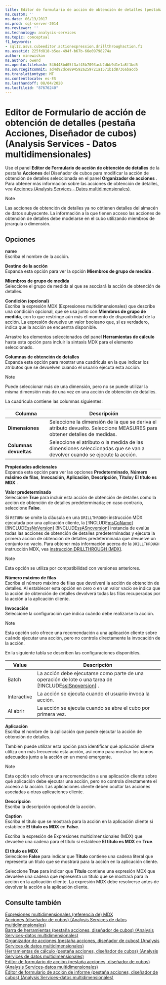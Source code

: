 ```yaml
---
title: Editor de formulario de acción de obtención de detalles (pestaña acciones, diseñador de cubos) (Analysis Services-datos multidimensionales) | Microsoft Docs
ms.custom: ''
ms.date: 06/13/2017
ms.prod: sql-server-2014
ms.reviewer: ''
ms.technology: analysis-services
ms.topic: conceptual
f1_keywords:
- sql12.asvs.cubeeditor.actionexpression.drillthroughaction.f1
ms.assetid: 225fd818-b5ea-494f-b67b-66e09798274a
author: minewiskan
ms.author: owend
ms.openlocfilehash: 546448bd05f3af45b7093acb2dbb9d1e1a8f1bd5
ms.sourcegitcommit: ad4d92dce894592a259721a1571b1d8736abacdb
ms.translationtype: MT
ms.contentlocale: es-ES
ms.lasthandoff: 08/04/2020
ms.locfileid: "87676240"
---
```

# <a name="drillthrough-action-form-editor-actions-tab-cube-designer-analysis-services---multidimensional-data"></a>Editor de Formulario de acción de obtención de detalles (pestaña Acciones, Diseñador de cubos) (Analysis Services -  Datos multidimensionales)
  Use el panel **Editor de Formulario de acción de obtención de detalles** de la pestaña **Acciones** del Diseñador de cubos para modificar la acción de obtención de detalles seleccionada en el panel **Organizador de acciones** . Para obtener más información sobre las acciones de obtención de detalles, vea [Acciones &#40;Analysis Services - Datos multidimensionales&#41;](multidimensional-models/actions-analysis-services-multidimensional-data.md).  
  
> [!NOTE]  
>  Las acciones de obtención de detalles ya no obtienen detalles del almacén de datos subyacente. La información a la que tienen acceso las acciones de obtención de detalles debe modelarse en el cubo utilizando miembros de jerarquía o dimensión.  
  
## <a name="options"></a>Opciones  
 **name**  
 Escriba el nombre de la acción.  
  
 **Destino de la acción**  
 Expanda esta opción para ver la opción **Miembros de grupo de medida** .  
  
 **Miembros de grupo de medida**  
 Seleccione el grupo de medida al que se asociará la acción de obtención de detalles.  
  
 **Condición (opcional)**  
 Escriba la expresión MDX (Expresiones multidimensionales) que describe una condición opcional, que se usa junto con **Miembros de grupo de medida**, con lo que restringe aún más el momento de disponibilidad de la acción. La expresión devuelve un valor booleano que, si es verdadero, indica que la acción se encuentra disponible.  
  
 Arrastre los elementos seleccionados del panel **Herramientas de cálculo** hasta esta opción para incluir la sintaxis MDX para el elemento seleccionado.  
  
 **Columnas de obtención de detalles**  
 Expanda esta opción para mostrar una cuadrícula en la que indicar los atributos que se devuelven cuando el usuario ejecuta esta acción.  
  
> [!NOTE]  
>  Puede seleccionar más de una dimensión, pero no se puede utilizar la misma dimensión más de una vez en una acción de obtención de detalles.  
  
 La cuadrícula contiene las columnas siguientes:  
  
|Columna|Descripción|  
|------------|-----------------|  
|**Dimensiones**|Seleccione la dimensión de la que se deriva el atributo devuelto. Seleccione MEASURES para obtener detalles de medidas.|  
|**Columnas devueltas**|Seleccione el atributo o la medida de las dimensiones seleccionadas que se van a devolver cuando se ejecute la acción.|  
  
 **Propiedades adicionales**  
 Expanda esta opción para ver las opciones **Predeterminado**, **Número máximo de filas**, **Invocación**, **Aplicación**, **Descripción**, **Título**y **El título es MDX** .  
  
 **Valor predeterminado**  
 Seleccione **True** para incluir esta acción de obtención de detalles como la acción de obtención de detalles predeterminada; en caso contrario, seleccione **False**.  
  
 Si `RETURN` se omite la cláusula en una `DRILLTHROUGH` instrucción MDX ejecutada por una aplicación cliente, la [!INCLUDE[msCoName](../includes/msconame-md.md)] [!INCLUDE[ssNoVersion](../includes/ssnoversion-md.md)] [!INCLUDE[ssASnoversion](../includes/ssasnoversion-md.md)] instancia de evalúa todas las acciones de obtención de detalles predeterminadas y ejecuta la primera acción de obtención de detalles predeterminada que devuelve un conjunto no vacío. Para obtener más información acerca de la `DRILLTHROUGH` instrucción MDX, vea [instrucción DRILLTHROUGH &#40;MDX&#41;](/sql/mdx/mdx-data-manipulation-drillthrough).  
  
> [!NOTE]  
>  Esta opción se utiliza por compatibilidad con versiones anteriores.  
  
 **Número máximo de filas**  
 Escriba el número máximo de filas que devolverá la acción de obtención de detalles. Al establecer esta opción en cero o en un valor vacío se indica que la acción de obtención de detalles devolverá todas las filas recuperadas por la acción a la aplicación cliente.  
  
 **Invocación**  
 Seleccione la configuración que indica cuándo debe realizarse la acción.  
  
> [!NOTE]  
>  Esta opción solo ofrece una recomendación a una aplicación cliente sobre cuándo ejecutar una acción, pero no controla directamente la invocación de la acción.  
  
 En la siguiente tabla se describen las configuraciones disponibles.  
  
|Value|Descripción|  
|-----------|-----------------|  
|Batch|La acción debe ejecutarse como parte de una operación de lote o una tarea de [!INCLUDE[ssISnoversion](../includes/ssisnoversion-md.md)] .|  
|Interactive|La acción se ejecuta cuando el usuario invoca la acción.|  
|Al abrir|La acción se ejecuta cuando se abre el cubo por primera vez.|  
  
 **Aplicación**  
 Escriba el nombre de la aplicación que puede ejecutar la acción de obtención de detalles.  
  
 También puede utilizar esta opción para identificar qué aplicación cliente utiliza con más frecuencia esta acción, así como para mostrar los iconos adecuados junto a la acción en un menú emergente.  
  
> [!NOTE]  
>  Esta opción solo ofrece una recomendación a una aplicación cliente sobre qué aplicación debe ejecutar una acción, pero no controla directamente el acceso a la acción. Las aplicaciones cliente deben ocultar las acciones asociadas a otras aplicaciones cliente.  
  
 **Descripción**  
 Escriba la descripción opcional de la acción.  
  
 **Caption**  
 Escriba el título que se mostrará para la acción en la aplicación cliente si establece **El título es MDX** en **False**.  
  
 Escriba la expresión de Expresiones multidimensionales (MDX) que devuelve una cadena para el título si establece **El título es MDX** en **True**.  
  
 **El título es MDX**  
 Seleccione **False** para indicar que **Título** contiene una cadena literal que representa un título que se mostrará para la acción en la aplicación cliente.  
  
 Seleccione **True** para indicar que **Título** contiene una expresión MDX que devuelve una cadena que representa un título que se mostrará para la acción en la aplicación cliente. La expresión MDX debe resolverse antes de devolver la acción a la aplicación cliente.  
  
## <a name="see-also"></a>Consulte también  
 [Expresiones multidimensionales &#40;referencia de&#41; MDX](/sql/mdx/multidimensional-expressions-mdx-reference)   
 [Acciones &#40;diseñador de cubos&#41; &#40;Analysis Services de datos multidimensionales&#41;](actions-cube-designer-analysis-services-multidimensional-data.md)   
 [Barra de herramientas &#40;pestaña acciones, diseñador de cubos&#41; &#40;Analysis Services-datos multidimensionales&#41;](toolbar-actions-tab-cube-designer-analysis-services-multidimensional-data.md)   
 [Organizador de acciones &#40;pestaña acciones, diseñador de cubos&#41; &#40;Analysis Services de datos multidimensionales&#41;](action-organizer-cube-designer-analysis-services-multidimensional-data.md)   
 [Herramientas de cálculo &#40;pestaña acciones, diseñador de cubos&#41; &#40;Analysis Services de datos multidimensionales&#41;](calculation-tools-actions-cube-designer-analysis-services-multidimensional-data.md)   
 [Editor de formulario de acción &#40;pestaña acciones, diseñador de cubos&#41; &#40;Analysis Services-datos multidimensionales&#41;](action-form-editor-cube-designer-analysis-services-multidimensional-data.md)   
 [Editor de formulario de acción de informe &#40;pestaña acciones, diseñador de cubos&#41; &#40;Analysis Services-datos multidimensionales&#41;](report-action-form-editor-cube-designer-analysis-services-multidimensional-data.md)  
  
  
